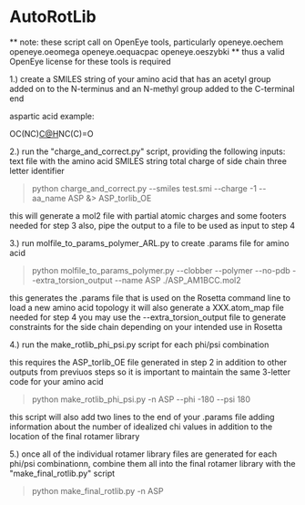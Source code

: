 # AutoRotLib

** note: these script call on OpenEye tools, particularly
  openeye.oechem
  openeye.oeomega
  openeye.oequacpac
  openeye.oeszybki
** thus a valid OpenEye license for these tools is required

1.) create a SMILES string of your amino acid that has an acetyl group added on to the N-terminus and an N-methyl group added to the C-terminal end

aspartic acid example:

OC(NC)[C@H](CC(=O)[O-])NC(C)=O

2.) run the "charge_and_correct.py" script, providing the following inputs:
  text file with the amino acid SMILES string
  total charge of side chain
  three letter identifier

  >python charge_and_correct.py --smiles test.smi --charge -1 --aa_name ASP &> ASP_torlib_OE

  this will generate a mol2 file with partial atomic charges and some footers needed for step 3
  also, pipe the output to a file to be used as input to step 4

3.) run molfile_to_params_polymer_ARL.py to create .params file for amino acid

  >python molfile_to_params_polymer.py --clobber --polymer --no-pdb --extra_torsion_output --name ASP ./ASP_AM1BCC.mol2

  this generates the .params file that is used on the Rosetta command line to load a new amino acid topology
  it will also generate a XXX.atom_map file needed for step 4
  you may use the --extra_torsion_output file to generate constraints for the side chain depending on your intended use in Rosetta

4.) run the make_rotlib_phi_psi.py script for each phi/psi combination

  this requires the ASP_torlib_OE file generated in step 2 in addition to other outputs from previuos steps so it is important to maintain
  the same 3-letter code for your amino acid

  >python make_rotlib_phi_psi.py -n ASP --phi -180 --psi 180

  this script will also add two lines to the end of your .params file adding information about the number of idealized chi values
  in addition to the location of the final rotamer library

5.) once all of the individual rotamer library files are generated for each phi/psi combinationn, combine them all into the final
rotamer library with the "make_final_rotlib.py" script

  >python make_final_rotlib.py -n ASP

